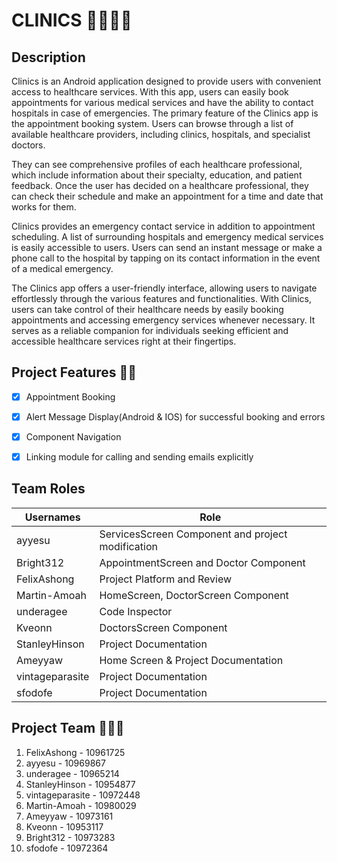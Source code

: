 
# CLINICS 👨‍⚕️🧑‍⚕️


## Description
Clinics is an Android application designed to provide users with convenient access to healthcare services. With this app, users can easily book appointments for various medical services and have the ability to contact hospitals in case of emergencies. The primary feature of the Clinics app is the appointment booking system. Users can browse through a list of available healthcare providers, including clinics, hospitals, and specialist doctors.


They can see comprehensive profiles of each healthcare professional, which include information about their specialty, education, and patient feedback. Once the user has decided on a healthcare professional, they can check their schedule and make an appointment for a time and date that works for them.


Clinics provides an emergency contact service in addition to appointment scheduling. A list of surrounding hospitals and emergency medical services is easily accessible to users. Users can send an instant message or make a phone call to the hospital by tapping on its contact information in the event of a medical emergency.


The Clinics app offers a user-friendly interface, allowing users to navigate effortlessly through the various features and functionalities. With Clinics, users can take control of their healthcare needs by easily booking appointments and accessing emergency services whenever necessary. It serves as a reliable companion for individuals seeking efficient and accessible healthcare services right at their fingertips.



## Project Features 🔧🔗
- [x] Appointment Booking
- [x] Alert Message Display(Android & IOS) for successful booking and errors
- [x] Component Navigation
- [x] Linking module for calling and sending emails explicitly


  
## Team Roles
| Usernames     | Role                                                |
|---------------|-----------------------------------------------------|
| ayyesu        | ServicesScreen Component and project modification   |
| Bright312     | AppointmentScreen and Doctor Component              |
| FelixAshong   | Project Platform and Review                         |
| Martin-Amoah  | HomeScreen, DoctorScreen Component                  |
| underagee     | Code Inspector                                      | 
| Kveonn        | DoctorsScreen Component                             |
| StanleyHinson | Project Documentation                               |
| Ameyyaw       | Home Screen & Project Documentation                 |
| vintageparasite | Project Documentation                             |
| sfodofe       | Project Documentation                               |




## Project Team 👨‍👧‍👦

1. FelixAshong - 10961725
2. ayyesu - 10969867
3. underagee - 10965214
4. StanleyHinson - 10954877
5. vintageparasite - 10972448
6. Martin-Amoah - 10980029
7. Ameyyaw - 10973161
8. Kveonn - 10953117
9. Bright312 - 10973283
10. sfodofe - 10972364
































